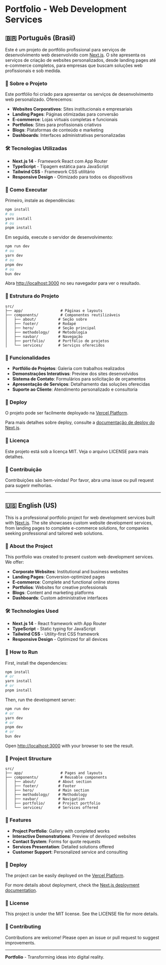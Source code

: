 # Portfolio - Web Development Services

## 🇧🇷 Português (Brasil)

Este é um projeto de portfólio profissional para serviços de desenvolvimento web desenvolvido com [Next.js](https://nextjs.org). O site apresenta os serviços de criação de websites personalizados, desde landing pages até e-commerce completos, para empresas que buscam soluções web profissionais e sob medida.

### 🚀 Sobre o Projeto

Este portfólio foi criado para apresentar os serviços de desenvolvimento web personalizado. Oferecemos:

- **Websites Corporativos**: Sites institucionais e empresariais
- **Landing Pages**: Páginas otimizadas para conversão
- **E-commerce**: Lojas virtuais completas e funcionais
- **Portfolios**: Sites para profissionais criativos
- **Blogs**: Plataformas de conteúdo e marketing
- **Dashboards**: Interfaces administrativas personalizadas

### 🛠️ Tecnologias Utilizadas

- **Next.js 14** - Framework React com App Router
- **TypeScript** - Tipagem estática para JavaScript
- **Tailwind CSS** - Framework CSS utilitário
- **Responsive Design** - Otimizado para todos os dispositivos

### 🚀 Como Executar

Primeiro, instale as dependências:

```bash
npm install
# ou
yarn install
# ou
pnpm install
```

Em seguida, execute o servidor de desenvolvimento:

```bash
npm run dev
# ou
yarn dev
# ou
pnpm dev
# ou
bun dev
```

Abra [http://localhost:3000](http://localhost:3000) no seu navegador para ver o resultado.

### 📁 Estrutura do Projeto

```
src/
├── app/                 # Páginas e layouts
├── components/          # Componentes reutilizáveis
│   ├── about/          # Seção sobre
│   ├── footer/         # Rodapé
│   ├── hero/           # Seção principal
│   ├── methodology/    # Metodologia
│   ├── navbar/         # Navegação
│   ├── portfolio/      # Portfólio de projetos
│   └── services/       # Serviços oferecidos
```

### 🎨 Funcionalidades

- **Portfólio de Projetos**: Galeria com trabalhos realizados
- **Demonstrações Interativas**: Preview dos sites desenvolvidos
- **Sistema de Contato**: Formulários para solicitação de orçamentos
- **Apresentação de Serviços**: Detalhamento das soluções oferecidas
- **Suporte ao Cliente**: Atendimento personalizado e consultoria

### 🚀 Deploy

O projeto pode ser facilmente deployado na [Vercel Platform](https://vercel.com/new?utm_medium=default-template&filter=next.js&utm_source=create-next-app&utm_campaign=create-next-app-readme).

Para mais detalhes sobre deploy, consulte a [documentação de deploy do Next.js](https://nextjs.org/docs/app/building-your-application/deploying).

### 📄 Licença

Este projeto está sob a licença MIT. Veja o arquivo LICENSE para mais detalhes.

### 🤝 Contribuição

Contribuições são bem-vindas! Por favor, abra uma issue ou pull request para sugerir melhorias.

---

## 🇺🇸 English (US)

This is a professional portfolio project for web development services built with [Next.js](https://nextjs.org). The site showcases custom website development services, from landing pages to complete e-commerce solutions, for companies seeking professional and tailored web solutions.

### 🚀 About the Project

This portfolio was created to present custom web development services. We offer:

- **Corporate Websites**: Institutional and business websites
- **Landing Pages**: Conversion-optimized pages
- **E-commerce**: Complete and functional online stores
- **Portfolios**: Websites for creative professionals
- **Blogs**: Content and marketing platforms
- **Dashboards**: Custom administrative interfaces

### 🛠️ Technologies Used

- **Next.js 14** - React framework with App Router
- **TypeScript** - Static typing for JavaScript
- **Tailwind CSS** - Utility-first CSS framework
- **Responsive Design** - Optimized for all devices

### 🚀 How to Run

First, install the dependencies:

```bash
npm install
# or
yarn install
# or
pnpm install
```

Then, run the development server:

```bash
npm run dev
# or
yarn dev
# or
pnpm dev
# or
bun dev
```

Open [http://localhost:3000](http://localhost:3000) with your browser to see the result.

### 📁 Project Structure

```
src/
├── app/                 # Pages and layouts
├── components/          # Reusable components
│   ├── about/          # About section
│   ├── footer/         # Footer
│   ├── hero/           # Main section
│   ├── methodology/    # Methodology
│   ├── navbar/         # Navigation
│   ├── portfolio/      # Project portfolio
│   └── services/       # Services offered
```

### 🎨 Features

- **Project Portfolio**: Gallery with completed works
- **Interactive Demonstrations**: Preview of developed websites
- **Contact System**: Forms for quote requests
- **Services Presentation**: Detailed solutions offered
- **Customer Support**: Personalized service and consulting

### 🚀 Deploy

The project can be easily deployed on the [Vercel Platform](https://vercel.com/new?utm_medium=default-template&filter=next.js&utm_source=create-next-app&utm_campaign=create-next-app-readme).

For more details about deployment, check the [Next.js deployment documentation](https://nextjs.org/docs/app/building-your-application/deploying).

### 📄 License

This project is under the MIT license. See the LICENSE file for more details.

### 🤝 Contributing

Contributions are welcome! Please open an issue or pull request to suggest improvements.

---

**Portfolio** - Transforming ideas into digital reality.
